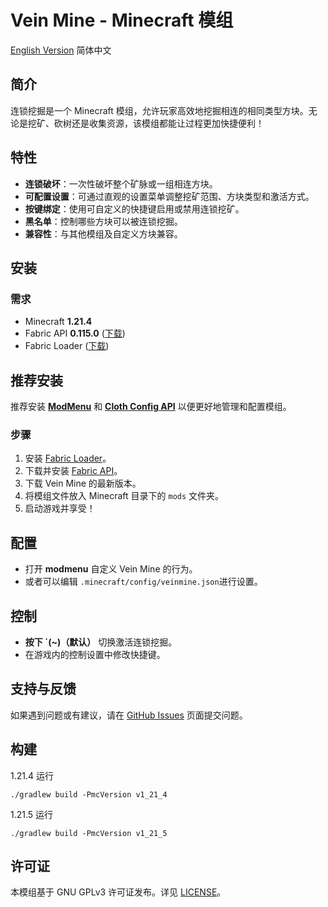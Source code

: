 # Vein Mine - Minecraft 模组

[English Version](readme.md) 简体中文

## 简介
连锁挖掘是一个 Minecraft 模组，允许玩家高效地挖掘相连的相同类型方块。无论是挖矿、砍树还是收集资源，该模组都能让过程更加快捷便利！

## 特性
- **连锁破坏**：一次性破坏整个矿脉或一组相连方块。
- **可配置设置**：可通过直观的设置菜单调整挖矿范围、方块类型和激活方式。
- **按键绑定**：使用可自定义的快捷键启用或禁用连锁挖矿。
- **黑名单**：控制哪些方块可以被连锁挖掘。
- **兼容性**：与其他模组及自定义方块兼容。

## 安装
### 需求
- Minecraft **1.21.4**
- Fabric API **0.115.0** ([下载](https://modrinth.com/mod/fabric-api))
- Fabric Loader ([下载](https://fabricmc.net/use/))
## 推荐安装
推荐安装 [**ModMenu**](https://modrinth.com/mod/modmenu) 和 [**Cloth Config API**](https://www.curseforge.com/minecraft/mc-mods/cloth-config) 以便更好地管理和配置模组。

### 步骤
1. 安装 [Fabric Loader](https://fabricmc.net/use/)。
2. 下载并安装 [Fabric API](https://modrinth.com/mod/fabric-api)。
3. 下载 Vein Mine 的最新版本。
4. 将模组文件放入 Minecraft 目录下的 `mods` 文件夹。
5. 启动游戏并享受！

## 配置
- 打开 **modmenu** 自定义 Vein Mine 的行为。
- 或者可以编辑 `.minecraft/config/veinmine.json`进行设置。

## 控制
- **按下 `(~)（默认）** 切换激活连锁挖掘。
- 在游戏内的控制设置中修改快捷键。

## 支持与反馈
如果遇到问题或有建议，请在 [GitHub Issues](https://github.com/diaoyugan/Veinmine/issues) 页面提交问题。

## 构建
1.21.4 运行

`./gradlew build -PmcVersion v1_21_4`

1.21.5 运行

`./gradlew build -PmcVersion v1_21_5`

## 许可证
本模组基于 GNU GPLv3 许可证发布。详见 [LICENSE](LICENSE)。